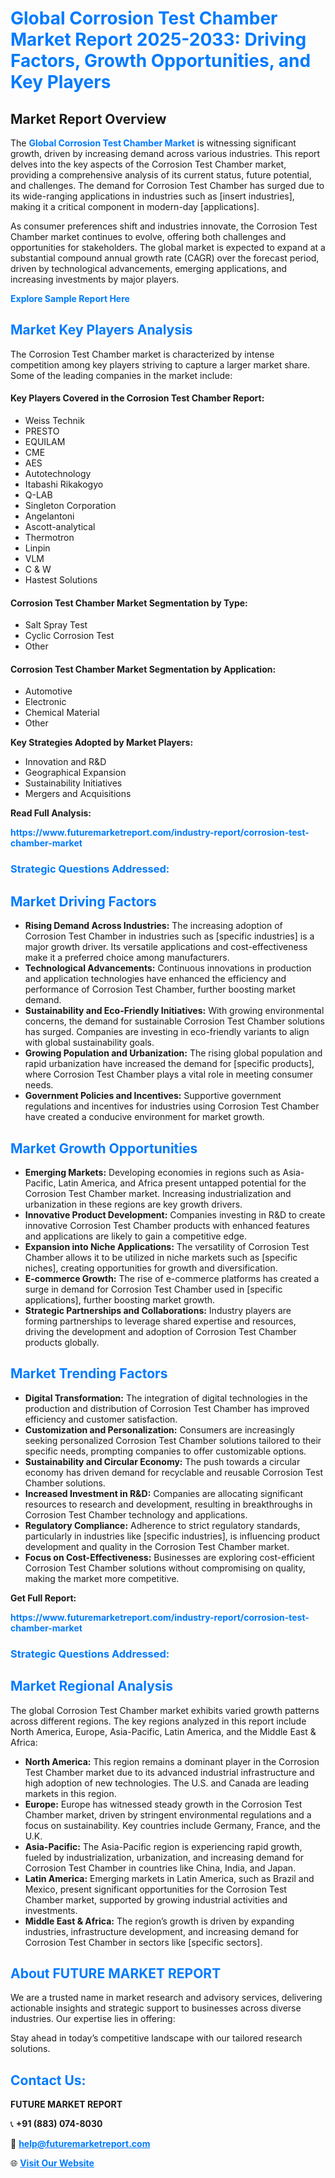 <h1 style="color: #007BFF;">Global Corrosion Test Chamber Market Report 2025-2033: Driving Factors, Growth Opportunities, and Key Players</h1>

<section id="overview">
<h2>Market Report Overview</h2>
<p>The <a href="https://www.futuremarketreport.com/industry-report/corrosion-test-chamber-market" style="color: #007BFF; text-decoration: none;"><strong>Global Corrosion Test Chamber Market</strong></a> is witnessing significant growth, driven by increasing demand across various industries. This report delves into the key aspects of the Corrosion Test Chamber market, providing a comprehensive analysis of its current status, future potential, and challenges. The demand for Corrosion Test Chamber has surged due to its wide-ranging applications in industries such as [insert industries], making it a critical component in modern-day [applications].</p>
<p>As consumer preferences shift and industries innovate, the Corrosion Test Chamber market continues to evolve, offering both challenges and opportunities for stakeholders. The global market is expected to expand at a substantial compound annual growth rate (CAGR) over the forecast period, driven by technological advancements, emerging applications, and increasing investments by major players.</p>
</section>

<section id="overview">
<p><a href="https://www.futuremarketreport.com/request-sample/reportId=109924" style="color: #007BFF; text-decoration: none;"><strong>Explore Sample Report Here</strong></a></p>
</section>

<section id="key-players">
<h2 style="color: #007BFF;">Market Key Players Analysis</h2>
<p>The Corrosion Test Chamber market is characterized by intense competition among key players striving to capture a larger market share. Some of the leading companies in the market include:</p>
<h4>Key Players Covered in the Corrosion Test Chamber Report:</h4>
<ul><li>Weiss Technik</li><li>PRESTO</li><li>EQUILAM</li><li>CME</li><li>AES</li><li>Autotechnology</li><li>Itabashi Rikakogyo</li><li>Q-LAB</li><li>Singleton Corporation</li><li>Angelantoni</li><li>Ascott-analytical</li><li>Thermotron</li><li>Linpin</li><li>VLM</li><li>C &amp; W</li><li>Hastest Solutions</li></ul>
<h4>Corrosion Test Chamber Market Segmentation by Type:</h4>
<ul><li>Salt Spray Test</li><li>Cyclic Corrosion Test</li><li>Other</li></ul>

<h4>Corrosion Test Chamber Market Segmentation by Application:</h4>
<ul><li>Automotive</li><li>Electronic</li><li>Chemical Material</li><li>Other</li></ul>
<p><strong>Key Strategies Adopted by Market Players:</strong></p>
<ul>
<li>Innovation and R&D</li>
<li>Geographical Expansion</li>
<li>Sustainability Initiatives</li>
<li>Mergers and Acquisitions</li>
</ul>
</section>

<section>
<p><strong>Read Full Analysis: </strong></p><a href="https://www.futuremarketreport.com/industry-report/corrosion-test-chamber-market" style="color: #007BFF; text-decoration: none;"><strong>https://www.futuremarketreport.com/industry-report/corrosion-test-chamber-market</strong></a>
<h3 style="color: #007BFF;">Strategic Questions Addressed:</h3>
</section>

<section id="driving-factors">
<h2 style="color: #007BFF;">Market Driving Factors</h2>
<ul>
<li><strong>Rising Demand Across Industries:</strong> The increasing adoption of Corrosion Test Chamber in industries such as [specific industries] is a major growth driver. Its versatile applications and cost-effectiveness make it a preferred choice among manufacturers.</li>
<li><strong>Technological Advancements:</strong> Continuous innovations in production and application technologies have enhanced the efficiency and performance of Corrosion Test Chamber, further boosting market demand.</li>
<li><strong>Sustainability and Eco-Friendly Initiatives:</strong> With growing environmental concerns, the demand for sustainable Corrosion Test Chamber solutions has surged. Companies are investing in eco-friendly variants to align with global sustainability goals.</li>
<li><strong>Growing Population and Urbanization:</strong> The rising global population and rapid urbanization have increased the demand for [specific products], where Corrosion Test Chamber plays a vital role in meeting consumer needs.</li>
<li><strong>Government Policies and Incentives:</strong> Supportive government regulations and incentives for industries using Corrosion Test Chamber have created a conducive environment for market growth.</li>
</ul>
</section>

<section id="growth-opportunities">
<h2 style="color: #007BFF;">Market Growth Opportunities</h2>
<ul>
<li><strong>Emerging Markets:</strong> Developing economies in regions such as Asia-Pacific, Latin America, and Africa present untapped potential for the Corrosion Test Chamber market. Increasing industrialization and urbanization in these regions are key growth drivers.</li>
<li><strong>Innovative Product Development:</strong> Companies investing in R&D to create innovative Corrosion Test Chamber products with enhanced features and applications are likely to gain a competitive edge.</li>
<li><strong>Expansion into Niche Applications:</strong> The versatility of Corrosion Test Chamber allows it to be utilized in niche markets such as [specific niches], creating opportunities for growth and diversification.</li>
<li><strong>E-commerce Growth:</strong> The rise of e-commerce platforms has created a surge in demand for Corrosion Test Chamber used in [specific applications], further boosting market growth.</li>
<li><strong>Strategic Partnerships and Collaborations:</strong> Industry players are forming partnerships to leverage shared expertise and resources, driving the development and adoption of Corrosion Test Chamber products globally.</li>
</ul>
</section>

<section id="trending-factors">
<h2 style="color: #007BFF;">Market Trending Factors</h2>
<ul>
<li><strong>Digital Transformation:</strong> The integration of digital technologies in the production and distribution of Corrosion Test Chamber has improved efficiency and customer satisfaction.</li>
<li><strong>Customization and Personalization:</strong> Consumers are increasingly seeking personalized Corrosion Test Chamber solutions tailored to their specific needs, prompting companies to offer customizable options.</li>
<li><strong>Sustainability and Circular Economy:</strong> The push towards a circular economy has driven demand for recyclable and reusable Corrosion Test Chamber solutions.</li>
<li><strong>Increased Investment in R&D:</strong> Companies are allocating significant resources to research and development, resulting in breakthroughs in Corrosion Test Chamber technology and applications.</li>
<li><strong>Regulatory Compliance:</strong> Adherence to strict regulatory standards, particularly in industries like [specific industries], is influencing product development and quality in the Corrosion Test Chamber market.</li>
<li><strong>Focus on Cost-Effectiveness:</strong> Businesses are exploring cost-efficient Corrosion Test Chamber solutions without compromising on quality, making the market more competitive.</li>
</ul>
</section>

<section>
<p><strong>Get Full Report: </strong></p><a href="https://www.futuremarketreport.com/industry-report/corrosion-test-chamber-market" style="color: #007BFF; text-decoration: none;"><strong>https://www.futuremarketreport.com/industry-report/corrosion-test-chamber-market</strong></a>
<h3 style="color: #007BFF;">Strategic Questions Addressed:</h3>
</section>


<section id="regional-analysis">
<h2 style="color: #007BFF;">Market Regional Analysis</h2>
<p>The global Corrosion Test Chamber market exhibits varied growth patterns across different regions. The key regions analyzed in this report include North America, Europe, Asia-Pacific, Latin America, and the Middle East & Africa:</p>
<ul>
<li><strong>North America:</strong> This region remains a dominant player in the Corrosion Test Chamber market due to its advanced industrial infrastructure and high adoption of new technologies. The U.S. and Canada are leading markets in this region.</li>
<li><strong>Europe:</strong> Europe has witnessed steady growth in the Corrosion Test Chamber market, driven by stringent environmental regulations and a focus on sustainability. Key countries include Germany, France, and the U.K.</li>
<li><strong>Asia-Pacific:</strong> The Asia-Pacific region is experiencing rapid growth, fueled by industrialization, urbanization, and increasing demand for Corrosion Test Chamber in countries like China, India, and Japan.</li>
<li><strong>Latin America:</strong> Emerging markets in Latin America, such as Brazil and Mexico, present significant opportunities for the Corrosion Test Chamber market, supported by growing industrial activities and investments.</li>
<li><strong>Middle East & Africa:</strong> The region’s growth is driven by expanding industries, infrastructure development, and increasing demand for Corrosion Test Chamber in sectors like [specific sectors].</li>
</ul>
</section>

<footer>
<h2 style="color: #007BFF;">About FUTURE MARKET REPORT</h2>
<p>We are a trusted name in market research and advisory services, delivering actionable insights and strategic support to businesses across diverse industries. Our expertise lies in offering:</p>

<p>Stay ahead in today’s competitive landscape with our tailored research solutions.</p>

<h2 style="color: #007BFF;">Contact Us:</h2>
<p><strong>FUTURE MARKET REPORT</strong></p>
<p>📞 <strong>+91 (883) 074-8030</strong></p>
<p>📧 <strong><a href="mailto:help@futuremarketreport.com" style="color: #007BFF;">help@futuremarketreport.com</a></strong></p>
<p>🌐 <strong><a href="https://www.futuremarketreport.com/" style="color: #007BFF;">Visit Our Website</a></strong></p>
</footer>